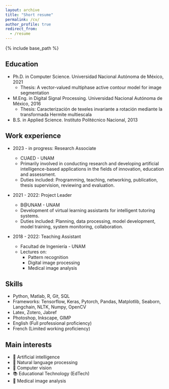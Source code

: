 ```yaml
---
layout: archive
title: "Short resume"
permalink: /cv/
author_profile: true
redirect_from:
  - /resume
---
```


{% include base_path %}

Education
------
* Ph.D. in Computer Science. Universidad Nacional Autónoma de México, 2021
  * Thesis: A vector-valued multiphase active contour model for image segmentation
* M.Eng. in Digital Signal Processing. Universidad Nacional Autónoma de México, 2016
  * Thesis: Caracterización de texeles invariante a rotación mediante la transformada Hermite multiescala
* B.S. in Applied Science. Instituto Politécnico Nacional, 2013

Work experience
------
* 2023 - in progress: Research Associate
  * CUAED - UNAM
  * Primarily involved in conducting research and developing artificial intelligence-based applications in the fields of innovation, education and assessment.
  * Duties included: Programming, teaching, networking, publication, thesis supervision, reviewing and evaluation.

* 2021 - 2022: Project Leader
  * B@UNAM - UNAM
  * Development of virtual learning assistants for intelligent tutoring systems.
  * Duties included: Planning, data processing, model development, model training, system monitoring, collaboration.

* 2018 - 2022: Teaching Assistant
  * Facultad de Ingeniería - UNAM
  * Lectures on:
    * Pattern recognition
    * Digital image processing 
    * Medical image analysis

Skills
------
* Python, Matlab, R, Git, SQL
* Frameworks: Tensorflow, Keras, Pytorch, Pandas, Matplotlib, Seaborn, Langchain, NLTK, Numpy, OpenCV
* Latex, Zotero, Jabref
* Photoshop, Inkscape, GIMP
* English (Full professional proficiency)
* French (Limited working proficiency)

Main interests
------
* 👾 Artificial intelligence
* 💬 Natural language processing
* 👀 Computer vision
* 📚 Educational Technology (EdTech)
* 🏥 Medical image analysis

